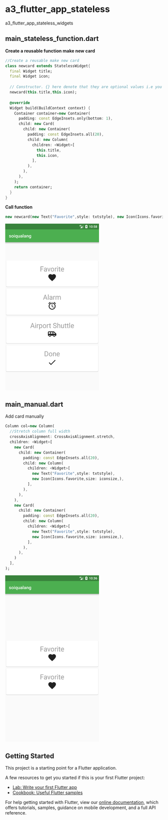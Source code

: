 # a3_flutter_app_stateless

a3_flutter_app_stateless_widgets

## main_stateless_function.dart

**Create a reusable function make new card**

```dart
//Create a reusable make new card
class newcard extends StatelessWidget{
  final Widget title;
  final Widget icon;

  // Constructor. {} here denote that they are optional values i.e you can use as: new newcard()
  newcard(this.title,this.icon);

  @override
  Widget build(BuildContext context) {
    Container container=new Container(
      padding: const EdgeInsets.only(bottom: 1),
      child: new Card(
        child: new Container(
          padding: const EdgeInsets.all(20),
          child: new Column(
            children: <Widget>[
              this.title,
              this.icon,
            ],
          ),
        ),
      ),
    );
    return container;
  }
}
```

**Call function**

```dart
new newcard(new Text("Favorite",style: txtstyle), new Icon(Icons.favorite,size: iconsize,))
```

<img src="./img/Screenshot_1558065529.png" width="300px">

## main_manual.dart

Add card manually

```dart
Column col=new Column(
  //Stretch column full width
  crossAxisAlignment: CrossAxisAlignment.stretch,
  children: <Widget>[
	new Card(
	  child: new Container(
		padding: const EdgeInsets.all(20),
		child: new Column(
		  children: <Widget>[
			new Text("Favorite",style: txtstyle),
			new Icon(Icons.favorite,size: iconsize,),
		  ],
		),
	  ),
	),
	new Card(
	  child: new Container(
		padding: const EdgeInsets.all(20),
		child: new Column(
		  children: <Widget>[
			new Text("Favorite",style: txtstyle),
			new Icon(Icons.favorite,size: iconsize,),
		  ],
		),
	  ),
	)
  ],
);
```

<img src="./img/Screenshot_1558064170.png" width="300px">

## Getting Started

This project is a starting point for a Flutter application.

A few resources to get you started if this is your first Flutter project:

- [Lab: Write your first Flutter app](https://flutter.io/docs/get-started/codelab)
- [Cookbook: Useful Flutter samples](https://flutter.io/docs/cookbook)

For help getting started with Flutter, view our 
[online documentation](https://flutter.io/docs), which offers tutorials, 
samples, guidance on mobile development, and a full API reference.
